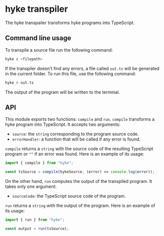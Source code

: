 # hyke transpiler

The hyke transpailer transforms hyke programs into TypeScript.

## Command line usage

To transpile a source file run the following command:

```bash
hyke c <filepath>
```

If the transpiler doesn't find any errors, a file called `out.ts` will be generated in the current folder.
To run this file, use the following command:

```bash
hyke r out.ts
```

The output of the program will be written to the terminal.

## API

This module exports two functions: `compile` and `run`. `compile` transforms a hyke program into TypeScript. It accepts two arguments:

- `source`: the `string` corresponding to the program source code.
- `errorHandler`: a function that will be called if any error is found.

`compile` returns a `string` with the source code of the resulting TypeScript program or `""` if an error was found. Here is an example of its usage:

```js
import { compile } from "hyke";

const tsSource = compile(hykeSource, (error) => console.log(error));
```

On the other hand, `run` computes the output of the transpiled program. It takes only one argument:

- `sourceCode`: the TypeScript source code of the program.

`run` returns a `string` with the output of the program. Here is an example of its usage:

```js
import { run } from "hyke";

const output = run(tsSource);
```
